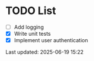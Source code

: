 # TODO List

- [ ] Add logging
- [x] Write unit tests
- [x] Implement user authentication

Last updated: 2025-06-19 15:22
